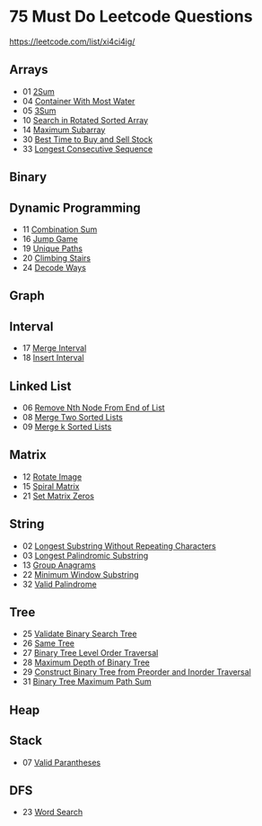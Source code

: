 # 75 Must Do Leetcode Questions
<https://leetcode.com/list/xi4ci4ig/>

## Arrays
- 01 [2Sum](https://leetcode.com/problems/two-sum)
- 04 [Container With Most Water](https://leetcode.com/problems/container-with-most-water)
- 05 [3Sum](https://leetcode.com/problems/3sum)
- 10 [Search in Rotated Sorted Array](https://leetcode.com/problems/search-in-rotated-sorted-array)
- 14 [Maximum Subarray](https://leetcode.com/problems/maximum-subarray)
- 30 [Best Time to Buy and Sell Stock](https://leetcode.com/problems/best-time-to-buy-and-sell-stock)
- 33 [Longest Consecutive Sequence](https://leetcode.com/problems/longest-consecutive-sequence)

## Binary

## Dynamic Programming
- 11 [Combination Sum](https://leetcode.com/problems/combination-sum)
- 16 [Jump Game](https://leetcode.com/problems/jump-game)
- 19 [Unique Paths](https://leetcode.com/problems/unique-paths)
- 20 [Climbing Stairs](https://leetcode.com/problems/climbing-stairs)
- 24 [Decode Ways](https://leetcode.com/problems/decode-ways)

## Graph

## Interval
- 17 [Merge Interval](https://leetcode.com/problems/merge-intervals)
- 18 [Insert Interval](https://leetcode.com/problems/insert-interval)

## Linked List
- 06 [Remove Nth Node From End of List](https://leetcode.com/problems/remove-nth-node-from-end-of-list)
- 08 [Merge Two Sorted Lists](https://leetcode.com/problems/merge-two-sorted-lists)
- 09 [Merge k Sorted Lists](https://leetcode.com/problems/merge-k-sorted-lists)

## Matrix
- 12 [Rotate Image](https://leetcode.com/problems/rotate-image)
- 15 [Spiral Matrix](https://leetcode.com/problems/spiral-matrix)
- 21 [Set Matrix Zeros](https://leetcode.com/problems/set-matrix-zeroes)

## String
- 02 [Longest Substring Without Repeating Characters](https://leetcode.com/problems/longest-substring-without-repeating-characters)
- 03 [Longest Palindromic Substring](https://leetcode.com/problems/longest-palindromic-substring)
- 13 [Group Anagrams](https://leetcode.com/problems/group-anagrams)
- 22 [Minimum Window Substring](https://leetcode.com/problems/minimum-window-substring)
- 32 [Valid Palindrome](https://leetcode.com/problems/valid-palindrome)

## Tree
- 25 [Validate Binary Search Tree](https://leetcode.com/problems/validate-binary-search-tree)
- 26 [Same Tree](https://leetcode.com/problems/same-tree)
- 27 [Binary Tree Level Order Traversal](https://leetcode.com/problems/binary-tree-level-order-traversal)
- 28 [Maximum Depth of Binary Tree](https://leetcode.com/problems/maximum-depth-of-binary-tree)
- 29 [Construct Binary Tree from Preorder and Inorder Traversal](https://leetcode.com/problems/construct-binary-tree-from-preorder-and-inorder-traversal)
- 31 [Binary Tree Maximum Path Sum](https://leetcode.com/problems/binary-tree-maximum-path-sum)

## Heap

## Stack
- 07 [Valid Parantheses](https://leetcode.com/problems/valid-parentheses)

## DFS
- 23 [Word Search](https://leetcode.com/problems/word-search)
